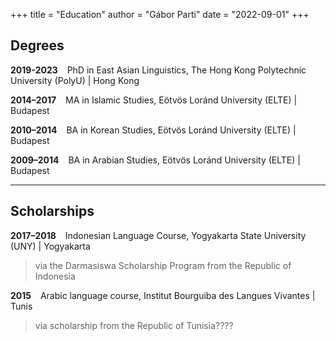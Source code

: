 +++
title = "Education"
author = "Gábor Parti"
date = "2022-09-01"
+++

## Degrees

<!-- ### [**CV**](https://partigabor.github.io/cv/) · ([<i class="fa fa-1x fa-download"></i>](/files/cv.pdf "Download pdf")) -->

<!-- [CV](/files/cv.pdf) -->

**2019-2023** &ensp; PhD in East Asian Linguistics, The Hong Kong Polytechnic University (PolyU) | Hong Kong

<!-- via the Hong Kong PhD Fellowship Scheme (HKPFS) -->

<!-- * Corpus linguistics, computational linguistics, digital philology -->

**2014–2017** &ensp; MA in Islamic Studies, Eötvös Loránd University (ELTE) | Budapest

**2010–2014** &ensp; BA in Korean Studies, Eötvös Loránd University (ELTE) | Budapest

**2009–2014** &ensp; BA in Arabian Studies, Eötvös Loránd University (ELTE) | Budapest

***

## Scholarships

**2017–2018** &ensp; Indonesian Language Course, Yogyakarta State University (UNY) | Yogyakarta

>via the Darmasiswa Scholarship Program from the Republic of Indonesia

**2015** &ensp; Arabic language course, Institut Bourguiba des Langues Vivantes | Tunis

>via scholarship from the Republic of Tunisia????

<!-- {{< tabgroup >}}
  {{< tab name="Hello" >}}
  Hello World!
  {{< /tab >}}

  {{< tab name="Goodbye" >}}
  Goodbye Everybody!
  {{< /tab >}}
{{< /tabgroup >}} -->